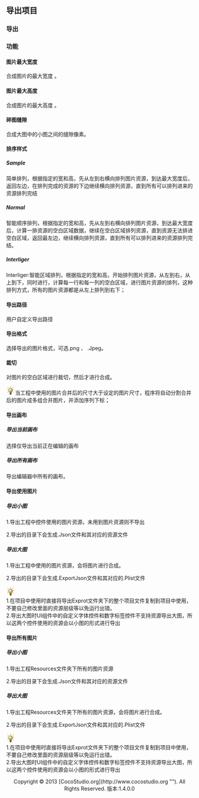 ## 导出项目

### 导出

### 功能

#### 图片最大宽度

合成图片的最大宽度 。

#### 图片最大高度

合成图片的最大高度 。

#### 碎图缝隙

合成大图中的小图之间的缝隙像素。

#### 排序样式

##### Sample

简单排列，根据指定的宽和高，先从左到右横向排列图片资源，到达最大宽度后，返回左边，在排列完成的资源的下边继续横向排列资源，直到所有可以排列进来的资源排列完结

##### Normal

智能顺序排列，根据指定的宽和高，先从左到右横向排列图片资源，到达最大宽度后，计算一排资源的空白区域数据，继续在空白区域排列资源，直到资源无法排进空白区域，返回最左边，继续横向排列资源，直到所有可以排列进来的资源排列完结。

##### Interliger

Interliger:智能区域排列，根据指定的宽和高，开始排列图片资源，从左到右，从上到下，同时进行，计算每一行和每一列的空白区域，进行图片资源的排列，这种排列方式，所有的图片资源都是从左上排列到右下；

#### 导出路径

用户自定义导出路径

#### 导出格式

选择导出的图片格式，可选.png 、 .Jpeg。

#### 裁切

对图片的空白区域进行裁切，然后才进行合成。

![](style/light.gif)当工程中使用的图片合并后的尺寸大于设定的图片尺寸，程序将自动分割合并后的图片成多组合并图片，并添加序列下标； 

#### 导出画布

##### 导出当前画布

选择仅导出当前正在编辑的画布

##### 导出所有画布

导出编辑器中所有的画布。

#### 导出使用图片

##### 导出小图

1.导出工程中控件使用的图片资源，未用到图片资源则不导出

2.导出的目录下会生成.Json文件和其对应的资源文件

##### 导出大图

1.导出工程中使用的图片资源，会将图片进行合成。

2.导出的目录下会生成.ExportJson文件和其对应的.Plist文件

![](style/light.gif)  
1.在项目中使用时直接将导出Exprot文件夹下的整个项目文件复制到项目中使用，不要自己修改里面的资源层级等以免运行出错。               
2.导出大图时UI组件中的自定义字体控件和数字标签控件不支持资源导出大图，所以这两个控件使用的资源会以小图的形式进行导出 

#### 导出所有图片

##### 导出小图

1.导出工程Resources文件夹下所有的图片资源

2.导出的目录下会生成.Json文件和其对应的资源文件

##### 导出大图


1.导出工程Resources文件夹下所有的图片资源，会将图片进行合成。              

2.导出的目录下会生成.ExportJson文件和其对应的.Plist文件

![](style/light.gif)  
1.在项目中使用时直接将导出Exprot文件夹下的整个项目文件复制到项目中使用，不要自己修改里面的资源层级等以免运行出错。               
2.导出大图时UI组件中的自定义字体控件和数字标签控件不支持资源导出大图，所以这两个控件使用的资源会以小图的形式进行导出 

<center>Copyright © 2013 [CocoStudio.org](http://www.cocostudio.org ""). All Rights Reserved. 版本:1.4.0.0</center>